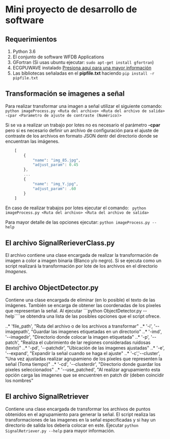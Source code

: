 # Mini proyecto de desarrollo de software

## Requerimientos

1. Python 3.6
2. El conjunto de software WFDB Applications
3. GFortran (Si usas ubuntu ejecutar: ```sudo apt-get install gfortran```)
4. ECGPUWAVE instalado [Presiona aqui para una mayor información](https://physionet.org/physiotools/ecgpuwave/src/)
5. Las bibliotecas señaladas en el **pipfile.txt** haciendo ``` pip install -r pipfile.txt ```

## Transformación se imagenes a señal

Para realizar transformar una imagen a señal utilizar el siguiente comando:
``` python imageProcess.py <Ruta del archivo> <Ruta del archivo de salida> -cpar <Parametro de ajuste de contraste (Numérico)> ```

Si se va a realizar un trabajo por lotes no es necesario el parámetro **-cpar** pero si es necesario definir un archivo de configuración para el ajuste de contraste de los archivos en formato JSON dentr del directorio donde se encuentran las imágenes.

```javascript 
    [
        {
            "name": "img_85.jpg",
            "adjust_param": 0.45
        },
        ...
        {
            "name": "img_Y.jpg",
            "adjust_param": .60
        }
    ]
```
En caso de realizar trabajos por lotes ejecutar el comando: ``` python imageProcess.py <Ruta del archivo> <Ruta del archivo de salida>```

Para mayor detalle de las opciones ejecutar: ``` python imageProcess.py --help ```

## El archivo SignalRerieverClass.py

El archivo contiene una clase encargada de realizar la transformación de imagen a color a imagen binaria (Blanco y/o negro). Si se ejecuta como un script realizará la transformación por lote de los archivos en el directorio *Imagenes*.

## El archivo ObjectDetector.py

Contiene una clase encargada de eliminar (en lo posible) el texto de las imágenes. También se encarga de obtener las coordenadas de los pixeles que representan la señal. Al ejecutar ```python ObjectDetector.py --help````se obtendra una lista de las posibles opciones que el script ofrece. 

..* 'file_path', "Ruta del archivo o de los archivos a transformar"
 ..* '-i', '--imagepath',  "Guardar las imagenes etiquetadas en un directorio"
..* '-imd', '--imagedir',  "Directorio donde colocar la imagen etiquetada" 
..* '-p', '--patch',  "Realiza el cubrimiento de lar regiones consideradas ruidosas (texto)"
..* '-pd', '--patchdir',  "Ubicación de las imagenes ajustadas"
..* '-e', '--expand',  "Expandir la señal cuando se haga el ajuste"
..* '-c','--cluster',  "Una vez ajustadas realizar agrupamieno de los píxeles que representen la señal (Toma tiempo)"
..* '-cd', '--clusterdir',  "Directorio donde guardar los pixeles seleccionados"
..* '--use_patched',  "Al realizar agrupamiento esta opción carga las imagenes que se encuentren en patch dir (deben coincidir los nombres"

## El archivo SignalRetriever

Contiene una clase encargada de transformar los archivos de puntos obtenidos en el agrupamiento para generar la señal. El script realiza las transformaciones de las imagenes en la señal especificadas y si hay un directorio de salida los debería colocar en este. Ejecutar ```python SignalRetriever.py --help``` para mayor información.



